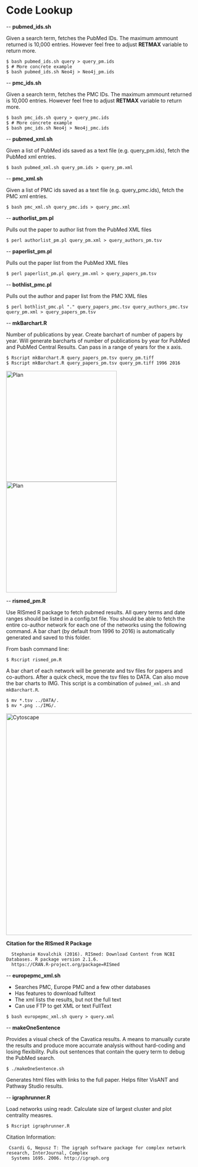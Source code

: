 # Code Lookup

--
**pubmed_ids.sh**

Given a search term, fetches the PubMed IDs. The maximum ammount returned is 10,000 entries. However feel free to adjust **RETMAX** variable to return more.

```
$ bash pubmed_ids.sh query > query_pm.ids
$ # More concrete example
$ bash pubmed_ids.sh Neo4j > Neo4j_pm.ids
```

--
**pmc_ids.sh**

Given a search term, fetches the PMC IDs. The maximum ammount returned is 10,000 entries. However feel free to adjust **RETMAX** variable to return more.

```
$ bash pmc_ids.sh query > query_pmc.ids
$ # More concrete example
$ bash pmc_ids.sh Neo4j > Neo4j_pmc.ids
```

--
**pubmed_xml.sh**

Given a list of PubMed ids saved as a text file (e.g. query_pm.ids), fetch the PubMed xml entries.

```
$ bash pubmed_xml.sh query_pm.ids > query_pm.xml
```
--
**pmc_xml.sh**

Given a list of PMC ids saved as a text file (e.g. query_pmc.ids), fetch the PMC xml entries.

```
$ bash pmc_xml.sh query_pmc.ids > query_pmc.xml
```
--
**authorlist_pm.pl**

Pulls out the paper to author list from the PubMed XML files

```
$ perl authorlist_pm.pl query_pm.xml > query_authors_pm.tsv
```
--
**paperlist_pm.pl**

Pulls out the paper list from the PubMed XML files

```
$ perl paperlist_pm.pl query_pm.xml > query_papers_pm.tsv
```
--
**bothlist_pmc.pl**

Pulls out the author and paper list from the PMC XML files

```
$ perl bothlist_pmc.pl "." query_papers_pmc.tsv query_authors_pmc.tsv query_pm.xml > query_papers_pm.tsv
```
--
**mkBarchart.R**

Number of publications by year. Create barchart of number of papers by year. Will generate barcharts of number of publications by year for PubMed and PubMed Central Results. Can pass in a range of years for the x axis.

```
$ Rscript mkBarchart.R query_papers_pm.tsv query_pm.tiff
$ Rscript mkBarchart.R query_papers_pm.tsv query_pm.tiff 1996 2016
```

<img src="https://github.com/incertae-sedis/cavatica/blob/master/IMG/Cytoscape-pubmedcounts.png" width="300" alt="Plan"><img src="https://github.com/incertae-sedis/cavatica/blob/master/IMG/Cytoscape-full-pubmedcounts.png" width="300" alt="Plan">

--
**rismed_pm.R**

Use RISmed R package to fetch pubmed results. All query terms and date ranges should be listed in a config.txt file. You should be able to fetch the entire co-author network for each one of the networks using the following command. A bar chart (by default from 1996 to 2016) is automatically generated and saved to this folder.

From bash command line:

```
$ Rscript rismed_pm.R
```

A bar chart of each network will be generate and tsv files for papers and co-authors. After a quick check, move the tsv files to DATA. Can also move the bar charts to IMG. This script is a combination of `pubmed_xml.sh` and `mkBarchart.R`.

```
$ mv *.tsv ../DATA/.
$ mv *.png ../IMG/.
```

<img src="https://github.com/incertae-sedis/cavatica/blob/master/IMG/Cytoscape-pubmedcounts.png" width="600" alt="Cytoscape">

**Citation for the RISmed R Package**

```
  Stephanie Kovalchik (2016). RISmed: Download Content from NCBI Databases. R package version 2.1.6.
  https://CRAN.R-project.org/package=RISmed
```
--
**europepmc_xml.sh**

* Searches PMC, Europe PMC and a few other databases
* Has features to download fulltext
* The xml lists the results, but not the full text
* Can use FTP to get XML or text FullText

```
$ bash europepmc_xml.sh query > query.xml
```
--
**makeOneSentence**

Provides a visual check of the Cavatica results. A means to manually curate the results and produce more accurrate analysis without hard-coding and losing flexibility. Pulls out sentences that contain the query term to debug the PubMed search.

```
$ ./makeOneSentence.sh
```

Generates html files with links to the full paper. Helps filter VisANT and Pathway Studio results.

--
**igraphrunner.R**

Load networks using readr. Calculate size of largest cluster and plot centrality measres.

```
$ Rscript igraphrunner.R
```

Citation Information:

```
 Csardi G, Nepusz T: The igraph software package for complex network research, InterJournal, Complex
  Systems 1695. 2006. http://igraph.org
```